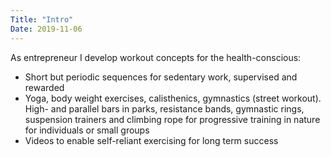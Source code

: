 ```yaml
---
Title: "Intro"
Date: 2019-11-06
---
```


As entrepreneur I develop workout concepts for the health-conscious:
* Short but periodic sequences for sedentary work, supervised and rewarded
* Yoga, body weight exercises, calisthenics, gymnastics (street workout). High- and parallel bars in parks, resistance bands, gymnastic rings, suspension trainers and climbing rope for progressive training in nature for individuals or small groups 
* Videos to enable self-reliant exercising for long term success

